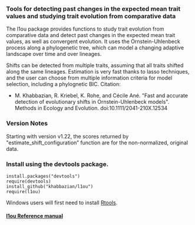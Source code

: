 
### Tools for detecting past changes in the expected mean trait values and studying trait evolution from comparative data
The l1ou package provides functions to study trait evolution from comparative data and detect past changes in the expected mean trait values, as well as convergent evolution. It uses the Ornstein-Uhlenbeck process along a phylogenetic tree, which can model a changing adaptive landscape over time and over lineages. 
<!--Detection of evolutionary shifts in trait evolution from extant taxa is motivated by the study of convergent evolution, or to correlate shifts in traits with habitat changes or with changes in other phenotypes.-->
Shifts can be detected from multiple traits, assuming that all traits shifted along the same lineages. Estimation is very fast thanks to lasso techniques, and the user can choose from multiple information criteria for model selection, including a phylognetic BIC. 
Citation: 

- M. Khabbazian, R. Kriebel, K. Rohe, and C&eacute;cile An&eacute;. "Fast and accurate detection of evolutionary shifts in Ornstein-Uhlenbeck models". Methods in Ecology and Evolution. doi:10.1111/2041-210X.12534  

### Version Notes 
  Starting with version v1.22, the scores returned by "estimate\_shift\_configuration” function 
  are for the non-normalized, original data.  


### Install using the devtools package.
```
install.packages("devtools")
require(devtools)
install_github("khabbazian/l1ou")
require(l1ou)
```
Windows users will first need to install [Rtools](https://cran.r-project.org/bin/windows/Rtools/).

#### [l1ou Reference manual](http://homepages.cae.wisc.edu/~khabbazian/pdfs/l1ou.pdf)
